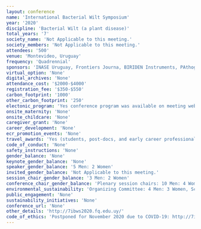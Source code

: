 ```yaml
---
layout: conference 
name: 'International Bacterial Wilt Symposium'
year: '2020'
discipline: 'Bacterial Wilt (a plant disease)'
total_years: '7'
society_name: 'Not Applicable to this meeting.'
society_members: 'Not Applicable to this meeting.'
attendees: '500'
venue: 'Montevideo, Uruguay'
frequency: 'Quadrennial'
sponsors: 'INASE Uruguay, Frontiers Journa, BIRIDEN Instruments, PAthogens: an open access journal by MDPI, LALLEMAND plant care, EDECIBA'
virtual_option: 'None'
digital_archives: 'None'
attendance_cost: '$2000-$4000'
registration_fee: '$350-$550'
carbon_footprint: '1000'
other_carbon_footprint: '250'
electonic_program: 'Yes conference program was available on meeting website.'
onsite_maternity: 'None'
onsite_childcare: 'None'
caregiver_grant: 'None'
career_development: 'None'
ecr_promotion_events: 'None'
travel_awards: 'Yes (students, post-docs, and early career professionals (i.e. individuals who have received a Ph.D no more than 5 years prior to application), enrolled or employed in programs focused on bacterial wilt research.)'
code_of_conduct: 'None'
safety_instructions: 'None'
gender_balance: 'None'
keynote_gender_balance: 'None'
speaker_gender_balance: '5 Men: 2 Women'
invited_gender_balance: 'Not Applicable to this meeting.'
session_chair_gender_balance: '3 Men: 2 Women'
conference_chair_gender_balance: 'Plenary session chairs: 10 Men: 4 Women, Regular session chairs: 13 Men: 5 Women'
environmental_sustainability: 'Organizing Committee: 4 Men: 3 Women, Scientific Committee: 9 Men: 4 Women'
public_engagement: 'None'
sustainability_initiatives: 'None'
conference_url: 'None'
other_details: 'http://7ibws2020.fq.edu.uy/'
code_of_ethics: 'Postponed for November 2020 due to COVID-19: http://7ibws2020.fq.edu.uy/'
---
```

